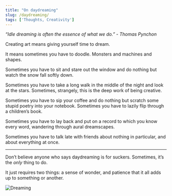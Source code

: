 ```yaml
---
title: "On daydreaming"
slug: /daydreaming/
tags: ['Thoughts, Creativity']
---
```


_“Idle dreaming is often the essence of what we do.” - Thomas Pynchon_

Creating art means giving yourself time to dream.

It means sometimes you have to doodle. Monsters and machines and shapes.

Sometimes you have to sit and stare out the window and do nothing but watch the snow fall softly down.

Sometimes you have to take a long walk in the middle of the night and look at the stars. Sometimes, strangely, this is the deep work of being creative.

Sometimes you have to sip your coffee and do nothing but scratch some stupid poetry into your notebook. Sometimes you have to lazily flip through a children’s book.

Sometimes you have to lay back and put on a record to which you know every word, wandering through aural dreamscapes.

Sometimes you have to talk late with friends about nothing in particular, and about everything at once.

---

Don’t believe anyone who says daydreaming is for suckers. Sometimes, it’s the _only_ thing to do.

It just requires two things: a sense of wonder, and patience that it all adds up to something or another.

![Dreaming](/images/duck.jpg)
